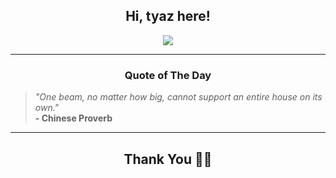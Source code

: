 <h2 align="center"> Hi, tyaz here!</h2>

<p align="center">
<a href="https://github.com/tyazx" alt="github streak"><img src="https://dvst-streak.herokuapp.com/?user=tyazx&theme=tokyonight&fire=DD472C"></a>
</p>

<hr>
<h3 align="center">Quote of The Day</h3>
<p align="center">
<blockquote>
<i>"One beam, no matter how big, cannot support an entire house on its own."</i>
<br>
<b>- Chinese Proverb</b>
</blockquote>
</p>


<hr>
<h2 align="center">Thank You 🙏🏼</h2>
